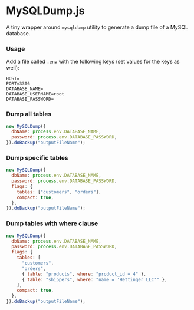 # MySQLDump.js

A tiny wrapper around `mysqldump` utility to generate a dump file of a MySQL database.

### Usage

Add a file called `.env` with the following keys (set values for the keys as well):

```
HOST=
PORT=3306
DATABASE_NAME=
DATABASE_USERNAME=root
DATABASE_PASSWORD=
```

### Dump all tables

```js
new MySQLDump({
  dbName: process.env.DATABASE_NAME,
  password: process.env.DATABASE_PASSWORD,
}).doBackup("outputFileName");
```

### Dump specific tables

```js
new MySQLDump({
  dbName: process.env.DATABASE_NAME,
  password: process.env.DATABASE_PASSWORD,
  flags: {
    tables: ["customers", "orders"],
    compact: true,
  },
}).doBackup("outputFileName");
```

### Dump tables with where clause

```js
new MySQLDump({
  dbName: process.env.DATABASE_NAME,
  password: process.env.DATABASE_PASSWORD,
  flags: {
    tables: [
      "customers",
      "orders",
      { table: "products", where: "product_id = 4" },
      { table: "shippers", where: "name = 'Hettinger LLC'" },
    ],
    compact: true,
  },
}).doBackup("outputFileName");
```

